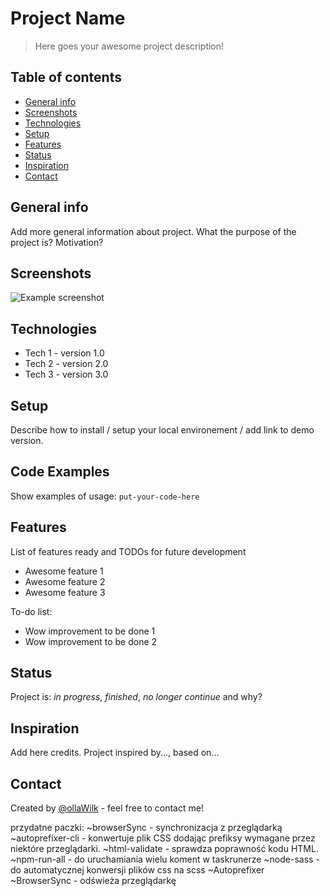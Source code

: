 # Project Name
> Here goes your awesome project description!

## Table of contents
* [General info](#general-info)
* [Screenshots](#screenshots)
* [Technologies](#technologies)
* [Setup](#setup)
* [Features](#features)
* [Status](#status)
* [Inspiration](#inspiration)
* [Contact](#contact)

## General info
Add more general information about project. What the purpose of the project is? Motivation?

## Screenshots
![Example screenshot](./img/screenshot.png)

## Technologies
* Tech 1 - version 1.0
* Tech 2 - version 2.0
* Tech 3 - version 3.0

## Setup
Describe how to install / setup your local environement / add link to demo version.

## Code Examples
Show examples of usage:
`put-your-code-here`

## Features
List of features ready and TODOs for future development
* Awesome feature 1
* Awesome feature 2
* Awesome feature 3

To-do list:
* Wow improvement to be done 1
* Wow improvement to be done 2

## Status
Project is: _in progress_, _finished_, _no longer continue_ and why?

## Inspiration
Add here credits. Project inspired by..., based on...

## Contact
Created by [@ollaWilk](https://www.mojaStrona.pl/) - feel free to contact me!


przydatne paczki:
    ~browserSync - synchronizacja z przeglądarką
    ~autoprefixer-cli - konwertuje plik CSS dodając prefiksy wymagane przez niektóre przeglądarki.
    ~html-validate - sprawdza poprawność kodu HTML.
    ~npm-run-all - do uruchamiania wielu koment w taskrunerze
    ~node-sass - do automatycznej konwersji plików css na scss
    ~Autoprefixer
    ~BrowserSync - odświeża przeglądarkę
